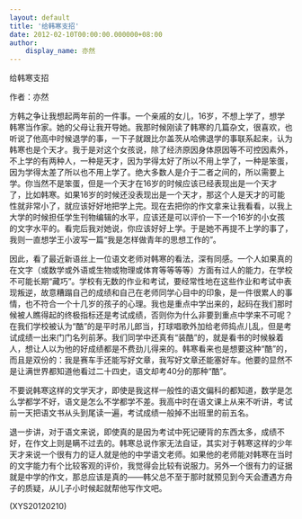 ```yaml
---
layout: default
title: '给韩寒支招'
date: 2012-02-10T00:00:00.000000+08:00
author:
    display_name: 亦然
---
```


给韩寒支招

作者：亦然

方韩之争让我想起两年前的一件事。一个亲戚的女儿，16岁，不想上学了，想学韩寒当作家。她的父母让我开导她。我那时候刚读了韩寒的几篇杂文，很喜欢，也听说了他高中时候退学的事，一下子就跟比尔盖茨从哈佛退学的事联系起来，认为韩寒也是个天才。我于是对这个女孩说，除了经济原因身体原因等不可控因素外，不上学的有两种人，一种是天才，因为学得太好了所以不用上学了，一种是笨蛋，因为学得太差了所以也不用上学了。绝大多数人是介于二者之间的，所以需要上学。你当然不是笨蛋，但是一个天才在16岁的时候应该已经表现出是一个天才了，比如韩寒。如果16岁的时候还没表现出是一个天才，那这个人是天才的可能性就非常小了，就应该好好地把学上完。现在去把你的作文拿来让我看看，以我上大学的时候担任学生刊物编辑的水平，应该还是可以评价一下一个16岁的小女孩的文字水平的。看完后我对她说，你应该好好上学。于是她不再提不上学的事了，我则一直想学王小波写一篇“我是怎样做青年的思想工作的”。

因此，看了最近新语丝上一位语文老师对韩寒的看法，深有同感。一个人如果真的在文字（或数学或外语或生物或物理或体育等等等等）方面有过人的能力，在学校不可能长期“藏巧”。学校有无数的作业和考试，要经常性地在这些作业和考试中表现叛逆，故意糟蹋自己的成绩和自己在老师同学心目中的印象，是一件很累人的事情，也不符合一个十几岁的孩子的心理。我也是重点中学出来的，起码在我们那时候被人瞧得起的终极指标还是考试成绩，否则你为什么非要到重点中学来不可呢？在我们学校被认为“酷”的是平时吊儿郎当，打球唱歌外加给老师捣点儿乱，但是考试成绩一出来门门名列前茅。我们同学中还真有“装酷”的，就是看书的时候躲着人，想让人以为他的好成绩都是不费劲儿得来的。韩寒看来也是想要这种“酷”的，而且是双份的：我是赛车手还能写好文章，我写好文章还能塞好车。他要的显然不是让满世界都知道他看过二十四史，语文却考40分的那种“酷”。

不要说韩寒这样的文学天才，即使是我这样一般性的语文偏科的都知道，数学是怎么学都学不好，语文是怎么不学都学不差。我高中时在语文课上从来不听讲，考试前一天把语文书从头到尾读一遍，考试成绩一般掉不出班里的前五名。

退一步讲，对于语文来说，即使真的是因为考试中死记硬背的东西太多，成绩不好，在作文上则是瞒不过去的。韩寒总说作家无法自证，其实对于韩寒这样的少年天才来说一个很有力的证人就是他的中学语文老师。如果他的老师能对韩寒在当时的文字能力有个比较客观的评价，我觉得会比较有说服力。另外一个很有力的证据就是中学的作文，那总应该是真的——韩父总不至于那时就预见到今天会遭遇方舟子的质疑，从儿子小时候起就帮他写作文吧。

(XYS20120210)

